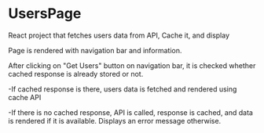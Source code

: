 # UsersPage
React project that fetches users data from API, Cache it, and display

Page is rendered with navigation bar and information.

After clicking on "Get Users" button on navigation bar, it is checked whether cached response is already stored or not.

  -If cached response is there, users data is fetched and rendered using cache API
  
  -If there is no cached response, API is called, response is cached, and data is rendered if it is available. Displays an error message otherwise.
